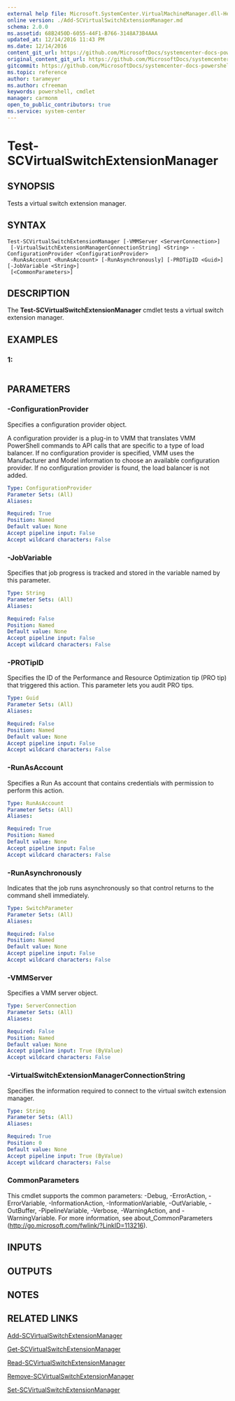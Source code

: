 ```yaml
---
external help file: Microsoft.SystemCenter.VirtualMachineManager.dll-Help.xml
online version: ./Add-SCVirtualSwitchExtensionManager.md
schema: 2.0.0
ms.assetid: 68B2450D-6055-44F1-B766-3148A73B4AAA
updated_at: 12/14/2016 11:43 PM
ms.date: 12/14/2016
content_git_url: https://github.com/MicrosoftDocs/systemcenter-docs-powershell/blob/master/systemcenter-cmdlets/SystemCenter2016/VirtualMachineManager/v1.0/Test-SCVirtualSwitchExtensionManager.md
original_content_git_url: https://github.com/MicrosoftDocs/systemcenter-docs-powershell/blob/master/systemcenter-cmdlets/SystemCenter2016/VirtualMachineManager/v1.0/Test-SCVirtualSwitchExtensionManager.md
gitcommit: https://github.com/MicrosoftDocs/systemcenter-docs-powershell/blob/96cd9bd2780eb6b78c540fa00d3b8a4313e3ed40/systemcenter-cmdlets/SystemCenter2016/VirtualMachineManager/v1.0/Test-SCVirtualSwitchExtensionManager.md
ms.topic: reference
author: tarameyer
ms.author: cfreeman
keywords: powershell, cmdlet
manager: carmonm
open_to_public_contributors: true
ms.service: system-center
---
```


# Test-SCVirtualSwitchExtensionManager

## SYNOPSIS
Tests a virtual switch extension manager.

## SYNTAX

```
Test-SCVirtualSwitchExtensionManager [-VMMServer <ServerConnection>]
 [-VirtualSwitchExtensionManagerConnectionString] <String> -ConfigurationProvider <ConfigurationProvider>
 -RunAsAccount <RunAsAccount> [-RunAsynchronously] [-PROTipID <Guid>] [-JobVariable <String>]
 [<CommonParameters>]
```

## DESCRIPTION
The **Test-SCVirtualSwitchExtensionManager** cmdlet tests a virtual switch extension manager.

## EXAMPLES

### 1:
```

```

## PARAMETERS

### -ConfigurationProvider
Specifies a configuration provider object.

A configuration provider is a plug-in to VMM that translates VMM PowerShell commands to API calls that are specific to a type of load balancer.
If no configuration provider is specified, VMM uses the Manufacturer and Model information to choose an available configuration provider.
If no configuration provider is found, the load balancer is not added.

```yaml
Type: ConfigurationProvider
Parameter Sets: (All)
Aliases: 

Required: True
Position: Named
Default value: None
Accept pipeline input: False
Accept wildcard characters: False
```

### -JobVariable
Specifies that job progress is tracked and stored in the variable named by this parameter.

```yaml
Type: String
Parameter Sets: (All)
Aliases: 

Required: False
Position: Named
Default value: None
Accept pipeline input: False
Accept wildcard characters: False
```

### -PROTipID
Specifies the ID of the Performance and Resource Optimization tip (PRO tip) that triggered this action.
This parameter lets you audit PRO tips.

```yaml
Type: Guid
Parameter Sets: (All)
Aliases: 

Required: False
Position: Named
Default value: None
Accept pipeline input: False
Accept wildcard characters: False
```

### -RunAsAccount
Specifies a Run As account that contains credentials with permission to perform this action.

```yaml
Type: RunAsAccount
Parameter Sets: (All)
Aliases: 

Required: True
Position: Named
Default value: None
Accept pipeline input: False
Accept wildcard characters: False
```

### -RunAsynchronously
Indicates that the job runs asynchronously so that control returns to the command shell immediately.

```yaml
Type: SwitchParameter
Parameter Sets: (All)
Aliases: 

Required: False
Position: Named
Default value: None
Accept pipeline input: False
Accept wildcard characters: False
```

### -VMMServer
Specifies a VMM server object.

```yaml
Type: ServerConnection
Parameter Sets: (All)
Aliases: 

Required: False
Position: Named
Default value: None
Accept pipeline input: True (ByValue)
Accept wildcard characters: False
```

### -VirtualSwitchExtensionManagerConnectionString
Specifies the information required to connect to the virtual switch extension manager.

```yaml
Type: String
Parameter Sets: (All)
Aliases: 

Required: True
Position: 0
Default value: None
Accept pipeline input: True (ByValue)
Accept wildcard characters: False
```

### CommonParameters
This cmdlet supports the common parameters: -Debug, -ErrorAction, -ErrorVariable, -InformationAction, -InformationVariable, -OutVariable, -OutBuffer, -PipelineVariable, -Verbose, -WarningAction, and -WarningVariable. For more information, see about_CommonParameters (http://go.microsoft.com/fwlink/?LinkID=113216).

## INPUTS

## OUTPUTS

## NOTES

## RELATED LINKS

[Add-SCVirtualSwitchExtensionManager](xref:SystemCenter2016/VirtualMachineManager/v1.0/Add-SCVirtualSwitchExtensionManager.md)

[Get-SCVirtualSwitchExtensionManager](xref:SystemCenter2016/VirtualMachineManager/v1.0/Get-SCVirtualSwitchExtensionManager.md)

[Read-SCVirtualSwitchExtensionManager](xref:SystemCenter2016/VirtualMachineManager/v1.0/Read-SCVirtualSwitchExtensionManager.md)

[Remove-SCVirtualSwitchExtensionManager](xref:SystemCenter2016/VirtualMachineManager/v1.0/Remove-SCVirtualSwitchExtensionManager.md)

[Set-SCVirtualSwitchExtensionManager](xref:SystemCenter2016/VirtualMachineManager/v1.0/Set-SCVirtualSwitchExtensionManager.md)

